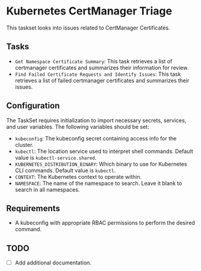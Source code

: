 # Kubernetes CertManager Triage

This taskset looks into issues related to CertManager Certificates.

## Tasks
- `Get Namespace Certificate Summary`: This task retrieves a list of certmanager certificates and summarizes their information for review.
- `Find Failed Certificate Requests and Identify Issues`: This task retrieves a list of failed certmanager certificates and summarizes their issues.

## Configuration
The TaskSet requires initialization to import necessary secrets, services, and user variables. The following variables should be set:

- `kubeconfig`: The kubeconfig secret containing access info for the cluster.
- `kubectl`: The location service used to interpret shell commands. Default value is `kubectl-service.shared`.
- `KUBERNETES_DISTRIBUTION_BINARY`: Which binary to use for Kubernetes CLI commands. Default value is `kubectl`.
- `CONTEXT`: The Kubernetes context to operate within.
- `NAMESPACE`: The name of the namespace to search. Leave it blank to search in all namespaces.

## Requirements
- A kubeconfig with appropriate RBAC permissions to perform the desired command.

## TODO
- [ ] Add additional documentation.

